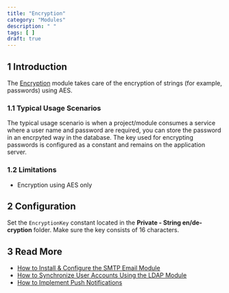 ```yaml
---
title: "Encryption"
category: "Modules"
description: " "
tags: [ ]
draft: true
---
```


## 1 Introduction

The [Encryption](https://appstore.home.mendix.com/link/app/1011/) module takes care of the encryption of strings (for example, passwords) using AES.

### 1.1 Typical Usage Scenarios

The typical usage scenario is when a project/module consumes a service where a user name and password are required, you can store the password in an encrpyted way in the database. The key used for encrypting passwords is configured as a constant and remains on the application server.

### 1.2 Limitations

* Encryption using AES only

## 2 Configuration

Set the `EncryptionKey` constant located in the **Private - String en/de-cryption** folder. Make sure the key consists of 16 characters.

## 3 Read More

* [How to Install & Configure the SMTP Email Module](/howto/integration/install-and-configure-the-smtp-module)
* [How to Synchronize User Accounts Using the LDAP Module](/howto/integration/synchronizing-user-accounts-using-the-ldap-module)
* [How to Implement Push Notifications](/howto/mobile/implementation-guide)
